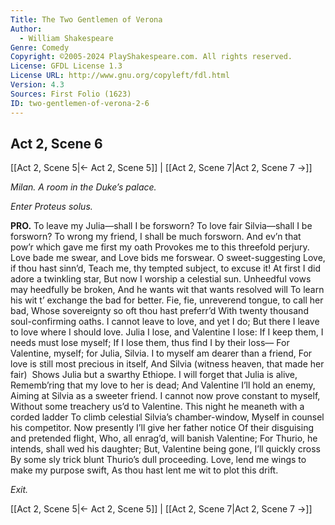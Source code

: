 ```yaml
---
Title: The Two Gentlemen of Verona
Author: 
  - William Shakespeare
Genre: Comedy
Copyright: ©2005-2024 PlayShakespeare.com. All rights reserved.
License: GFDL License 1.3
License URL: http://www.gnu.org/copyleft/fdl.html
Version: 4.3
Sources: First Folio (1623)
ID: two-gentlemen-of-verona-2-6
---
```


## Act 2, Scene 6
[[Act 2, Scene 5|← Act 2, Scene 5]] | [[Act 2, Scene 7|Act 2, Scene 7 →]]

*Milan. A room in the Duke’s palace.*

*Enter Proteus solus.*

**PRO.**
To leave my Julia—shall I be forsworn?
To love fair Silvia—shall I be forsworn?
To wrong my friend, I shall be much forsworn.
And ev’n that pow’r which gave me first my oath
Provokes me to this threefold perjury.
Love bade me swear, and Love bids me forswear.
O sweet-suggesting Love, if thou hast sinn’d,
Teach me, thy tempted subject, to excuse it!
At first I did adore a twinkling star,
But now I worship a celestial sun.
Unheedful vows may heedfully be broken,
And he wants wit that wants resolved will
To learn his wit t’ exchange the bad for better.
Fie, fie, unreverend tongue, to call her bad,
Whose sovereignty so oft thou hast preferr’d
With twenty thousand soul-confirming oaths.
I cannot leave to love, and yet I do;
But there I leave to love where I should love.
Julia I lose, and Valentine I lose:
If I keep them, I needs must lose myself;
If I lose them, thus find I by their loss⁠—
For Valentine, myself; for Julia, Silvia.
I to myself am dearer than a friend,
For love is still most precious in itself,
And Silvia (witness heaven, that made her fair) 
Shows Julia but a swarthy Ethiope.
I will forget that Julia is alive,
Rememb’ring that my love to her is dead;
And Valentine I’ll hold an enemy,
Aiming at Silvia as a sweeter friend.
I cannot now prove constant to myself,
Without some treachery us’d to Valentine.
This night he meaneth with a corded ladder
To climb celestial Silvia’s chamber-window,
Myself in counsel his competitor.
Now presently I’ll give her father notice
Of their disguising and pretended flight,
Who, all enrag’d, will banish Valentine;
For Thurio, he intends, shall wed his daughter;
But, Valentine being gone, I’ll quickly cross
By some sly trick blunt Thurio’s dull proceeding.
Love, lend me wings to make my purpose swift,
As thou hast lent me wit to plot this drift.

*Exit.*

[[Act 2, Scene 5|← Act 2, Scene 5]] | [[Act 2, Scene 7|Act 2, Scene 7 →]]